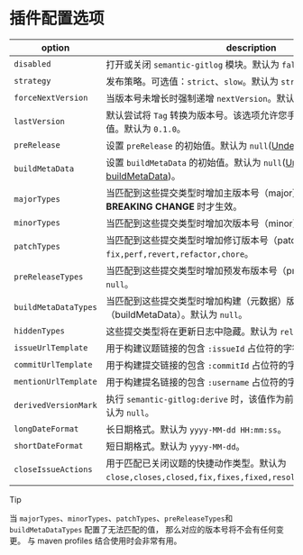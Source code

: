 # 插件配置选项

| option | description |
| ------ | ----------- |
| `disabled` | 打开或关闭 `semantic-gitlog` 模块。默认为 `false`。 |
| `strategy` | 发布策略。可选值：`strict`、`slow`。默认为 `strict`。 |
| `forceNextVersion` | 当版本号未增长时强制递增 `nextVersion`。默认为 `true`。 |
| `lastVersion` | 默认尝试将 `Tag` 转换为版本号。该选项允许您手工指定 `lastVersion` 的值。默认为 `0.1.0`。 |
| `preRelease` | 设置 `preRelease` 的初始值。默认为 `null`([Understand preRelease](https://github.com/skuzzle/semantic-version#usage))。  |
| `buildMetaData` | 设置 `buildMetaData` 的初始值。默认为 `null`([Understand buildMetaData](https://github.com/skuzzle/semantic-version#usage))。 |
| `majorTypes` | 当匹配到这些提交类型时增加主版本号（major）。默认仅当发现了 **BREAKING CHANGE** 时才生效。 |
| `minorTypes` | 当匹配到这些提交类型时增加次版本号（minor）。默认为 `feat`。 |
| `patchTypes` | 当匹配到这些提交类型时增加修订版本号（patch）。默认为 `fix,perf,revert,refactor,chore`。 |
| `preReleaseTypes` | 当匹配到这些提交类型时增加预发布版本号（preRelease）。默认为 `null`。 |
| `buildMetaDataTypes` | 当匹配到这些提交类型时增加构建（元数据）版本号（buildMetaData）。默认为 `null`。 |
| `hiddenTypes` | 这些提交类型将在更新日志中隐藏。默认为 `release`。 |
| `issueUrlTemplate` | 用于构建议题链接的包含 `:issueId` 占位符的字符串。 |
| `commitUrlTemplate` | 用于构建提交链接的包含 `:commitId` 占位符的字符串。 |
| `mentionUrlTemplate` | 用于构建提名链接的包含 `:username` 占位符的字符串。 |
| `derivedVersionMark` | 执行 `semantic-gitlog:derive` 时，该值作为前缀与版本号一起输出。默认为 `null`。 |
| `longDateFormat` | 长日期格式。默认为 `yyyy-MM-dd HH:mm:ss`。 |
| `shortDateFormat` | 短日期格式。默认为 `yyyy-MM-dd`。 |
| `closeIssueActions` | 用于匹配已关闭议题的快捷动作类型。默认为 `close,closes,closed,fix,fixes,fixed,resolve,resolves,resolved`。 |

> [!TIP]
> 当 `majorTypes`、`minorTypes`、`patchTypes`、`preReleaseTypes`和`buildMetaDataTypes` 配置了无法匹配的值， 那么对应的版本号将不会有任何变更。
> 与 maven profiles 结合使用时会非常有用。
